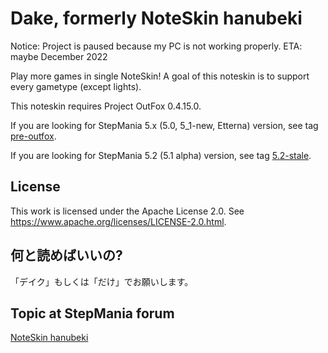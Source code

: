 Dake, formerly NoteSkin hanubeki
================================

Notice: Project is paused because my PC is not working properly. ETA: maybe December 2022

Play more games in single NoteSkin!
A goal of this noteskin is to support every gametype (except lights).

This noteskin requires Project OutFox 0.4.15.0.

If you are looking for StepMania 5.x (5.0, 5_1-new, Etterna) version, see tag [pre-outfox](https://github.com/hanubeki/dake/tree/pre-outfox).

If you are looking for StepMania 5.2 (5.1 alpha) version, see tag [5.2-stale](https://github.com/hanubeki/dake/tree/5.2-stale).

License
-------

This work is licensed under the Apache License 2.0.
See https://www.apache.org/licenses/LICENSE-2.0.html.

何と読めばいいの?
-----------------

「デイク」もしくは「だけ」でお願いします。

Topic at StepMania forum
------------------------

[NoteSkin hanubeki](http://www.stepmania.com/forums/themes/show/4557)
